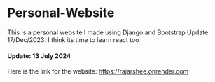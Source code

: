 # Personal-Website
This is a personal website I made using Django and Bootstrap
Update 17/Dec/2023: I think its time to learn react too
#### Update: 13 July 2024
Here is the link for the website: https://rajarshee.onrender.com
